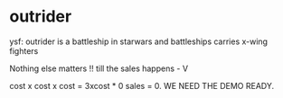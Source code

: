 # outrider
ysf: outrider is a battleship in starwars and battleships carries x-wing fighters

Nothing else matters !! till the sales happens - V


cost x cost x cost = 3xcost * 0 sales = 0. WE NEED THE DEMO READY.
